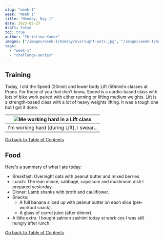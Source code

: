 ```yaml
---
slug: "week-1"
week: "Week 1"
title: "Monday, Day 1"
date: 2023-02-27
draft: false
toc: true
author: "Christina Kumar"
images: ["/images/week-1/monday/overnight-oats.jpg", "/images/week-1/monday/lunch-cabbage-mince-rice.jpg", "/images/week-1/monday/salmon-sashimi.jpg", "/images/week-1/monday/snack-banana-peanut-butter.jpg", "/images/week-1/monday/lamb-shank-broth.jpg",   "/images/week-1/monday/carrot-juice.jpg",   ]
tags:
  - "week-1"
  - "challenge-series"
---
```

<span id="reference"></span>

## Training

Today, I did the Speed (20min) and lower body Lift (50min)n classes at Prana. For those of you that don't know, Speed is a cardio-based class with lots of bike work paired with either running or lifting medium weights. Lift is a strength-based class with a lot of heavy weights lifting. It was a tough one but I got it done.

|![Me working hard in a Lift class](/images/week-1/monday/me-working-hard-lift.jpg)|
|:-:|
|I'm working hard (during Lift), I swear...|

<a href="monday.md#reference">Go back to Table of Contents</a>

## Food

Here's a summary of what I ate today:

- Breakfast: Overnight oats with peanut butter and mixed berries.
- Lunch: The lean mince, cabbage, capsicum and mushroom dish I prepared yesterday.
- Dinner: Lamb shanks with broth and cauliflower.
- Snacks: 
  - A full banana sliced up with peanut butter on each slice (pre-workout snack).
  - A glass of carrot juice (after dinner).
- A little extra: I bought salmon sashimi today at work cos I was still hungry after lunch. 

<a href="monday.md#reference">Go back to Table of Contents</a>


